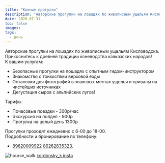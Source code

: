 ```yaml
---
title: "Конные прогулки"
description: "Авторские прогулки на лошадях по живописным ущельям Кисловодска"
date: 2020-07-31
toc: false
images:
tags:
  - день
---
```


Авторские прогулки на лошадях по живописным ущельям Кисловодска.  
Прикоснитесь к древней традиции коневодства кавказских народов!  
К вашим услугам:

- Безопасные прогулки на лошадях с опытным гидом-инструктором
- Знакомство с тонкостями верховой езды
- Остановки для фотографий в знаковых местах ущелья и привалы на чистейших источниках
- Дегустация сыров с альпийских лугов!

Тарифы:

- Почасовые поездки - 300р/час
- Экскурсия на полдня - 900р
- Прогулка на целый день 1300р

Прогулки проходят ежедневно с 6-00 до 18-00.  
Подробности и бронирование по телефону:

- [89620009922](tel:+79620009922) [89262835323](tel:+79262835323).

![hourse_walk](/img/horse_by_kordonsky_k.jpg)
[kordonsky_k insta](https://www.instagram.com/p/BiPfhmBlAl0/)
